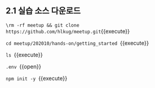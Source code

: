 ## 2.1 실습 소스 다운로드

`\rm -rf meetup && git clone https://github.com/hlkug/meetup.git`{{execute}}

`cd meetup/202010/hands-on/getting_started `{{execute}}

`ls `{{execute}}

`.env `{{open}}

`npm init -y `{{execute}}

